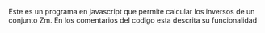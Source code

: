 Este es un programa en javascript que permite calcular los inversos de un conjunto Zm. En los comentarios del codigo esta descrita su funcionalidad

